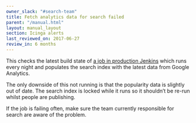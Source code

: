 ```yaml
---
owner_slack: "#search-team"
title: Fetch analytics data for search failed
parent: "/manual.html"
layout: manual_layout
section: Icinga alerts
last_reviewed_on: 2017-06-27
review_in: 6 months
---
```


This checks the latest build state of [a job in production
Jenkins](https://deploy.publishing.service.gov.uk/job/search-fetch-analytics-data/)
which runs every night and populates the search index with the latest data from
Google Analytics.

The only downside of this not running is that the popularity data is slightly
out of date. The search index is locked while it runs so it shouldn’t be re-run
whilst people are publishing.

If the job is failing often, make sure the team currently responsible for search
are aware of the problem.

